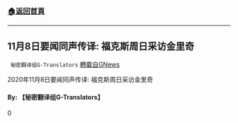 ###  [:house:返回首頁](https://github.com/ourhimalayas/txt)
---

## 11月8日要闻同声传译: 福克斯周日采访金里奇
` 秘密翻译组G-Translators` [轉載自GNews](https://gnews.org/zh-hans/539240/)

2020年11月8日要闻同声传译: 福克斯周日采访金里奇



#### **By: 【秘密翻译组G-Translators】**

0
